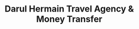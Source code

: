 ---
title: "Darul Hermain Travel Agency & Money Transfer"
url: /jamaica/darul-hermain-travel-agency-und-money-transfer/
shop: Reisebüro
---